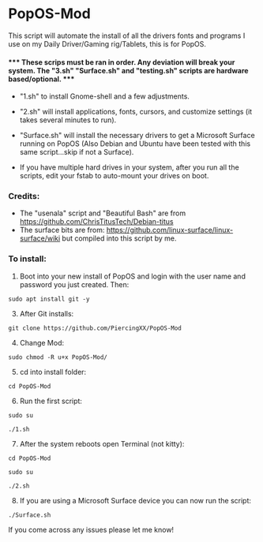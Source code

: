 # PopOS-Mod
This script will automate the install of all the drivers fonts and programs I use on my Daily Driver/Gaming rig/Tablets, this is for PopOS.


#### *** These scrips must be ran in order. Any deviation will break your system. The "3.sh" "Surface.sh" and "testing.sh" scripts are hardware based/optional. ***

- "1.sh" to install Gnome-shell and a few adjustments.

- "2.sh" will install applications, fonts, cursors, and customize settings (it takes several minutes to run).

- "Surface.sh" will install the necessary drivers to get a Microsoft Surface running on PopOS (Also Debian and Ubuntu have been tested with this same script...skip if not a Surface).

- If you have multiple hard drives in your system, after you run all the scripts, edit your fstab to auto-mount your drives on boot.

### Credits:
- The "usenala" script and "Beautiful Bash" are from https://github.com/ChrisTitusTech/Debian-titus
- The surface bits are from: https://github.com/linux-surface/linux-surface/wiki but compiled into this script by me.

 
### To install:

1. Boot into your new install of PopOS and login with the user name and password you just created. Then:

``` sudo apt install git -y ```


3. After Git installs:

``` git clone https://github.com/PiercingXX/PopOS-Mod ```


4. Change Mod:

``` sudo chmod -R u+x PopOS-Mod/ ```


5. cd into install folder:

``` cd PopOS-Mod ```


6. Run the first script:

``` sudo su ```

``` ./1.sh ```


7. After the system reboots open Terminal (not kitty):

``` cd PopOS-Mod ```

``` sudo su ```

``` ./2.sh ```


8. If you are using a Microsoft Surface device you can now run the script:

``` ./Surface.sh ```




If you come across any issues please let me know!
